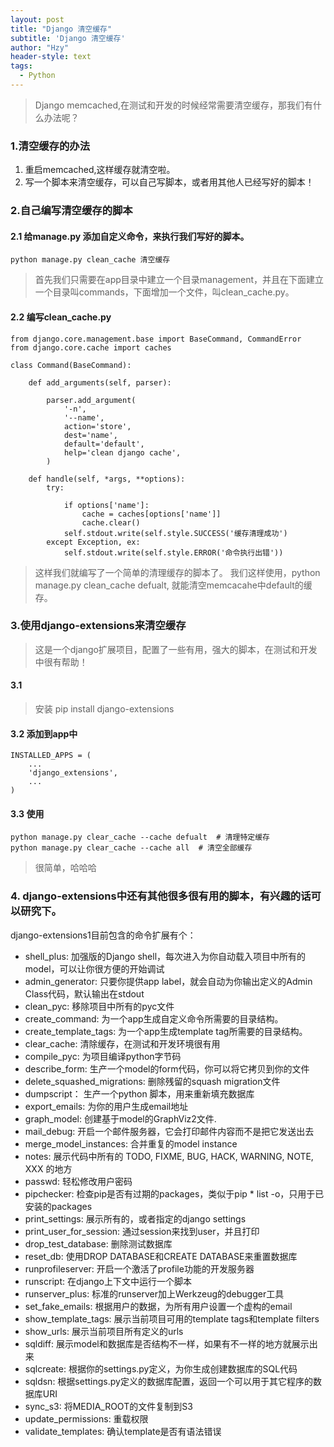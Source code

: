 ```yaml
---
layout: post
title: "Django 清空缓存"
subtitle: 'Django 清空缓存'
author: "Hzy"
header-style: text
tags:
  - Python
---
```



> Django memcached,在测试和开发的时候经常需要清空缓存，那我们有什么办法呢？

### 1.清空缓存的办法

1. 重启memcached,这样缓存就清空啦。
2. 写一个脚本来清空缓存，可以自己写脚本，或者用其他人已经写好的脚本！


### 2.自己编写清空缓存的脚本

#### 2.1 给manage.py 添加自定义命令，来执行我们写好的脚本。

```
python manage.py clean_cache 清空缓存
```

> 首先我们只需要在app目录中建立一个目录management，并且在下面建立一个目录叫commands，下面增加一个文件，叫clean_cache.py。

#### 2.2 编写clean_cache.py

```
from django.core.management.base import BaseCommand, CommandError
from django.core.cache import caches

class Command(BaseCommand):

    def add_arguments(self, parser):

        parser.add_argument(
            '-n',
            '--name',
            action='store',
            dest='name',
            default='default',
            help='clean django cache',
        )

    def handle(self, *args, **options):
        try:

            if options['name']:
                cache = caches[options['name']]
                cache.clear()
            self.stdout.write(self.style.SUCCESS('缓存清理成功')
        except Exception, ex:
            self.stdout.write(self.style.ERROR('命令执行出错'))
```

> 这样我们就编写了一个简单的清理缓存的脚本了。
> 我们这样使用，python manage.py clean_cache defualt, 就能清空memcacahe中default的缓存。

### 3.使用django-extensions来清空缓存

> 这是一个django扩展项目，配置了一些有用，强大的脚本，在测试和开发中很有帮助！

#### 3.1 

> 安装 pip install django-extensions

#### 3.2 添加到app中

```
INSTALLED_APPS = (
    ...
    'django_extensions',
    ...
)
```

#### 3.3  使用

```
python manage.py clear_cache --cache defualt  # 清理特定缓存
python manage.py clear_cache --cache all  # 清空全部缓存
```

> 很简单，哈哈哈


### 4. django-extensions中还有其他很多很有用的脚本，有兴趣的话可以研究下。

django-extensions1目前包含的命令扩展有个：

* shell_plus: 加强版的Django shell，每次进入为你自动载入项目中所有的model，可以让你很方便的开始调试
* admin_generator: 只要你提供app label，就会自动为你输出定义的Admin Class代码，默认输出在stdout
* clean_pyc: 移除项目中所有的pyc文件
* create_command: 为一个app生成自定义命令所需要的目录结构。
* create_template_tags: 为一个app生成template tag所需要的目录结构。
* clear_cache: 清除缓存，在测试和开发环境很有用
* compile_pyc: 为项目编译python字节码
* describe_form: 生产一个model的form代码，你可以将它拷贝到你的文件
* delete_squashed_migrations: 删除残留的squash migration文件
* dumpscript： 生产一个python 脚本，用来重新填充数据库
* export_emails: 为你的用户生成email地址
* graph_model: 创建基于model的GraphViz2文件.
* mail_debug: 开启一个邮件服务器，它会打印邮件内容而不是把它发送出去
* merge_model_instances: 合并重复的model instance
* notes: 展示代码中所有的 TODO, FIXME, BUG, HACK, WARNING, NOTE, XXX 的地方
* passwd: 轻松修改用户密码
* pipchecker: 检查pip是否有过期的packages，类似于pip * list -o，只用于已安装的packages
* print_settings: 展示所有的，或者指定的django settings
* print_user_for_session: 通过session来找到user，并且打印
* drop_test_database: 删除测试数据库
* reset_db: 使用DROP DATABASE和CREATE DATABASE来重置数据库
* runprofileserver: 开启一个激活了profile功能的开发服务器
* runscript: 在django上下文中运行一个脚本
* runserver_plus: 标准的runserver加上Werkzeug的debugger工具
* set_fake_emails: 根据用户的数据，为所有用户设置一个虚构的email
* show_template_tags: 展示当前项目可用的template tags和template filters
* show_urls: 展示当前项目所有定义的urls
* sqldiff: 展示model和数据库是否结构不一样，如果有不一样的地方就展示出来
* sqlcreate: 根据你的settings.py定义，为你生成创建数据库的SQL代码
* sqldsn: 根据settings.py定义的数据库配置，返回一个可以用于其它程序的数据库URI
* sync_s3: 将MEDIA_ROOT的文件复制到S3
* update_permissions: 重载权限
* validate_templates: 确认template是否有语法错误